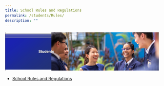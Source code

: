 ```yaml
---
title: School Rules and Regulations
permalink: /students/Rules/
description: ""
---
```

![](/images/Students%20Banner.png)

* [School Rules and Regulations](/files/School_rules_regulations.pdf)